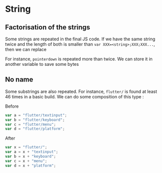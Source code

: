 # String

## Factorisation of the strings

Some strings are repeated in the final JS code. If we have the same string twice and the length of both is smaller than `var XXX=<string>;XXX;XXX...`, then we can replace

For instance, `pointerdown` is repeated more than twice. We can store it in another variable to save some bytes

## No name

Some substrings are also repeated. For instance, `flutter/` is found at least 46 times in a basic build.
We can do some composition of this type :

Before

```js
var a = "flutter/textinput";
var b = "flutter/keyboard";
var c = "flutter/menu";
var d = "flutter/platform";
```

After

```js
var x = "flutter/";
var a = x + "textinput";
var b = x + "keyboard";
var c = x + "menu";
var d = x + "platform";
```
